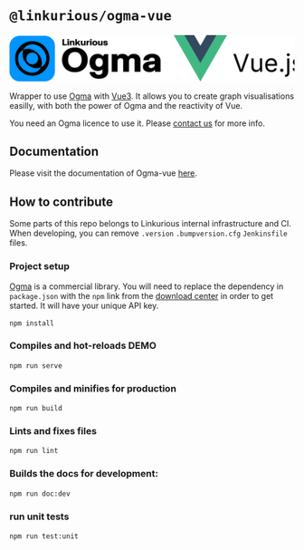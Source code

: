 # `@linkurious/ogma-vue`

![logo](/logo.svg)


Wrapper to use [Ogma](https://doc.linkurio.us/ogma/latest/) with [Vue3](https://vuejs.org/about/releases.html).
It allows you to create graph visualisations easilly, with both the power of Ogma and the reactivity of Vue. 

You need an Ogma licence to use it. Please [contact us](https://doc.linkurious.com/ogma/latest/contact.html) for more info.

## Documentation

Please visit the documentation of Ogma-vue [here](https://linkurious.github.io/ogma-vue/).

## How to contribute

Some parts of this repo belongs to Linkurious internal infrastructure and CI. 
When developing, you can remove `.version` `.bumpversion.cfg` `Jenkinsfile`  files.

### Project setup

[Ogma](https://ogma.linkurio.us) is a commercial library. You will need to replace the dependency in `package.json` with the `npm` link from the [download center](https://get.linkurio.us) in order to get started. It will have your unique API key.

```
npm install
```

### Compiles and hot-reloads DEMO
```
npm run serve
```

### Compiles and minifies for production
```
npm run build
```

### Lints and fixes files
```
npm run lint
```

### Builds the docs for development: 
```
npm run doc:dev
```

### run unit tests
```
npm run test:unit
```
